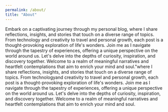 ```yaml
---
permalink: /about/
title: "About"
---
```


Embark on a captivating journey through my personal blog, where I share reflections, insights,
and stories that touch on a diverse range of topics. From technology and creativity to travel
and personal growth, each post is a thought-provoking exploration of life's wonders. Join me as
I navigate through the tapestry of experiences, offering a unique perspective on the world around
us. Let's delve into the depths of curiosity, inspiration, and discovery together. Welcome to a realm
of meaningful narratives and heartfelt contemplations that aim to enrich your mind and soul."where I
share reflections, insights, and stories that touch on a diverse range of topics. From technologyand
creativity to travel and personal growth, each post is a thought-provoking exploration of life's wonders.
Join me as I navigate through the tapestry of experiences, offering a unique perspective on the world
around us. Let's delve into the depths of curiosity, inspiration, and discovery together. Welcome to a
realm of meaningful narratives and heartfelt contemplations that aim to enrich your mind and soul.